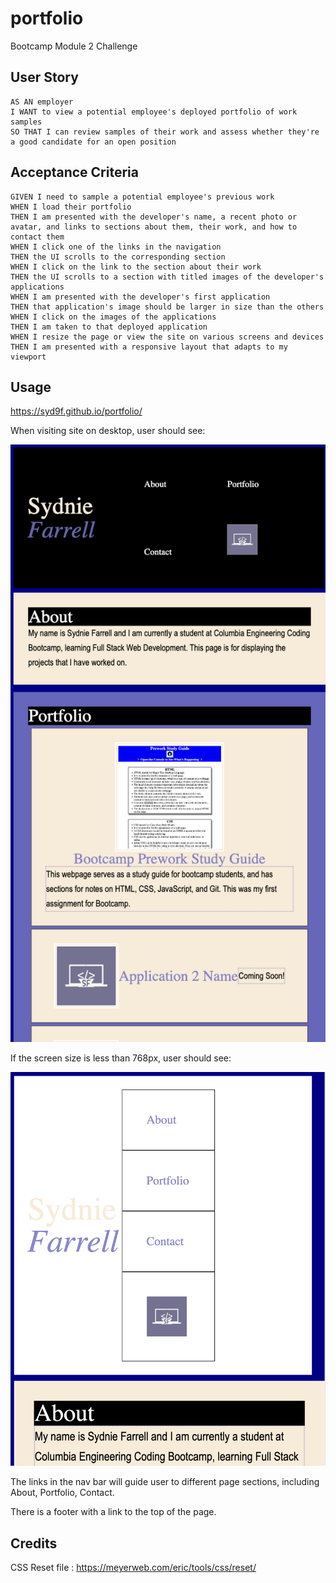 # portfolio
Bootcamp Module 2 Challenge

## User Story
```
AS AN employer
I WANT to view a potential employee's deployed portfolio of work samples
SO THAT I can review samples of their work and assess whether they're a good candidate for an open position
```

## Acceptance Criteria
```
GIVEN I need to sample a potential employee's previous work
WHEN I load their portfolio
THEN I am presented with the developer's name, a recent photo or avatar, and links to sections about them, their work, and how to contact them
WHEN I click one of the links in the navigation
THEN the UI scrolls to the corresponding section
WHEN I click on the link to the section about their work
THEN the UI scrolls to a section with titled images of the developer's applications
WHEN I am presented with the developer's first application
THEN that application's image should be larger in size than the others
WHEN I click on the images of the applications
THEN I am taken to that deployed application
WHEN I resize the page or view the site on various screens and devices
THEN I am presented with a responsive layout that adapts to my viewport
```

## Usage

https://syd9f.github.io/portfolio/

When visiting site on desktop, user should see:

![Webpage Screenshot](assets/images/portfolio-desktop.png)

If the screen size is less than 768px, user should see:

![Webpage Screenshot](assets/images/portfolio-small.png)

The links in the nav bar will guide user to different page sections, including About, Portfolio, Contact. 

There is a footer with a link to the top of the page. 

## Credits
CSS Reset file : https://meyerweb.com/eric/tools/css/reset/